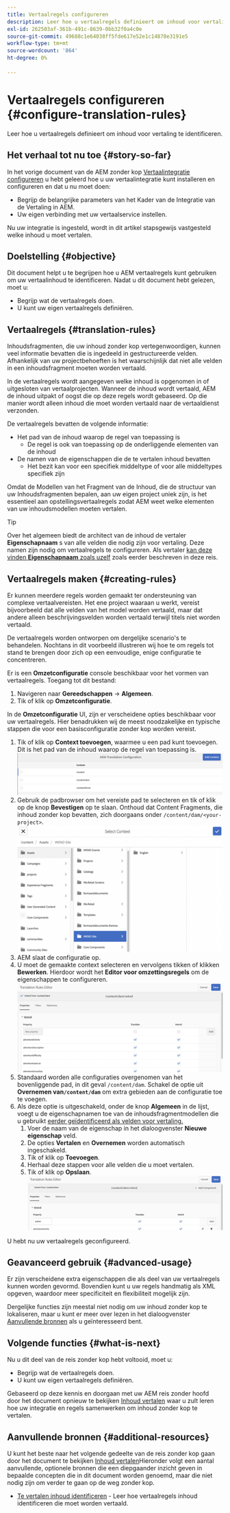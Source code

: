 ```yaml
---
title: Vertaalregels configureren
description: Leer hoe u vertaalregels definieert om inhoud voor vertaling te identificeren.
exl-id: 262503af-361b-491c-8639-0bb32f0a4c0e
source-git-commit: 49688c1e64038ff5fde617e52e1c14878e3191e5
workflow-type: tm+mt
source-wordcount: '864'
ht-degree: 0%

---
```


# Vertaalregels configureren {#configure-translation-rules}

Leer hoe u vertaalregels definieert om inhoud voor vertaling te identificeren.

## Het verhaal tot nu toe {#story-so-far}

In het vorige document van de AEM zonder kop [Vertaalintegratie configureren](configure-connector.md) u hebt geleerd hoe u uw vertaalintegratie kunt installeren en configureren en dat u nu moet doen:

* Begrijp de belangrijke parameters van het Kader van de Integratie van de Vertaling in AEM.
* Uw eigen verbinding met uw vertaalservice instellen.

Nu uw integratie is ingesteld, wordt in dit artikel stapsgewijs vastgesteld welke inhoud u moet vertalen.

## Doelstelling {#objective}

Dit document helpt u te begrijpen hoe u AEM vertaalregels kunt gebruiken om uw vertaalinhoud te identificeren. Nadat u dit document hebt gelezen, moet u:

* Begrijp wat de vertaalregels doen.
* U kunt uw eigen vertaalregels definiëren.

## Vertaalregels {#translation-rules}

Inhoudsfragmenten, die uw inhoud zonder kop vertegenwoordigen, kunnen veel informatie bevatten die is ingedeeld in gestructureerde velden. Afhankelijk van uw projectbehoeften is het waarschijnlijk dat niet alle velden in een inhoudsfragment moeten worden vertaald.

In de vertaalregels wordt aangegeven welke inhoud is opgenomen in of uitgesloten van vertaalprojecten. Wanneer de inhoud wordt vertaald, AEM de inhoud uitpakt of oogst die op deze regels wordt gebaseerd. Op die manier wordt alleen inhoud die moet worden vertaald naar de vertaaldienst verzonden.

De vertaalregels bevatten de volgende informatie:

* Het pad van de inhoud waarop de regel van toepassing is
   * De regel is ook van toepassing op de onderliggende elementen van de inhoud
* De namen van de eigenschappen die de te vertalen inhoud bevatten
   * Het bezit kan voor een specifiek middeltype of voor alle middeltypes specifiek zijn

Omdat de Modellen van het Fragment van de Inhoud, die de structuur van uw Inhoudsfragmenten bepalen, aan uw eigen project uniek zijn, is het essentieel aan opstellingsvertaalregels zodat AEM weet welke elementen van uw inhoudsmodellen moeten vertalen.

>[!TIP]
>
>Over het algemeen biedt de architect van de inhoud de vertaler **Eigenschapnaam** s van alle velden die nodig zijn voor vertaling. Deze namen zijn nodig om vertaalregels te configureren. Als vertaler [kan deze vinden **Eigenschapnaam** zoals uzelf](getting-started.md#content-models) zoals eerder beschreven in deze reis.

## Vertaalregels maken {#creating-rules}

Er kunnen meerdere regels worden gemaakt ter ondersteuning van complexe vertaalvereisten. Het ene project waaraan u werkt, vereist bijvoorbeeld dat alle velden van het model worden vertaald, maar dat andere alleen beschrijvingsvelden worden vertaald terwijl titels niet worden vertaald.

De vertaalregels worden ontworpen om dergelijke scenario&#39;s te behandelen. Nochtans in dit voorbeeld illustreren wij hoe te om regels tot stand te brengen door zich op een eenvoudige, enige configuratie te concentreren.

Er is een **Omzetconfiguratie** console beschikbaar voor het vormen van vertaalregels. Toegang tot dit bestand:

1. Navigeren naar **Gereedschappen** -> **Algemeen**.
1. Tik of klik op **Omzetconfiguratie**.

In de **Omzetconfiguratie** UI, zijn er verscheidene opties beschikbaar voor uw vertaalregels. Hier benadrukken wij de meest noodzakelijke en typische stappen die voor een basisconfiguratie zonder kop worden vereist.

1. Tik of klik op **Context toevoegen**, waarmee u een pad kunt toevoegen. Dit is het pad van de inhoud waarop de regel van toepassing is.
   ![Context toevoegen](assets/add-translation-context.png)
1. Gebruik de padbrowser om het vereiste pad te selecteren en tik of klik op de knop **Bevestigen** op te slaan. Onthoud dat Content Fragments, die inhoud zonder kop bevatten, zich doorgaans onder `/content/dam/<your-project>`.
   ![Het pad selecteren](assets/select-context.png)
1. AEM slaat de configuratie op.
1. U moet de gemaakte context selecteren en vervolgens tikken of klikken **Bewerken**. Hierdoor wordt het **Editor voor omzettingsregels** om de eigenschappen te configureren.
   ![Editor voor vertaalregels](assets/translation-rules-editor.png)
1. Standaard worden alle configuraties overgenomen van het bovenliggende pad, in dit geval `/content/dam`. Schakel de optie uit **Overnemen van`/content/dam`** om extra gebieden aan de configuratie toe te voegen.
1. Als deze optie is uitgeschakeld, onder de knop **Algemeen** in de lijst, voegt u de eigenschapnamen toe van de inhoudsfragmentmodellen die u gebruikt [eerder geïdentificeerd als velden voor vertaling.](getting-started.md#content-models)
   1. Voer de naam van de eigenschap in het dialoogvenster **Nieuwe eigenschap** veld.
   1. De opties **Vertalen** en **Overnemen** worden automatisch ingeschakeld.
   1. Tik of klik op **Toevoegen**.
   1. Herhaal deze stappen voor alle velden die u moet vertalen.
   1. Tik of klik op **Opslaan**.
      ![Eigenschap toevoegen](assets/add-property.png)

U hebt nu uw vertaalregels geconfigureerd.

## Geavanceerd gebruik {#advanced-usage}

Er zijn verscheidene extra eigenschappen die als deel van uw vertaalregels kunnen worden gevormd. Bovendien kunt u uw regels handmatig als XML opgeven, waardoor meer specificiteit en flexibiliteit mogelijk zijn.

Dergelijke functies zijn meestal niet nodig om uw inhoud zonder kop te lokaliseren, maar u kunt er meer over lezen in het dialoogvenster [Aanvullende bronnen](#additional-resources) als u geïnteresseerd bent.

## Volgende functies {#what-is-next}

Nu u dit deel van de reis zonder kop hebt voltooid, moet u:

* Begrijp wat de vertaalregels doen.
* U kunt uw eigen vertaalregels definiëren.

Gebaseerd op deze kennis en doorgaan met uw AEM reis zonder hoofd door het document opnieuw te bekijken [Inhoud vertalen](translate-content.md) waar u zult leren hoe uw integratie en regels samenwerken om inhoud zonder kop te vertalen.

## Aanvullende bronnen {#additional-resources}

U kunt het beste naar het volgende gedeelte van de reis zonder kop gaan door het document te bekijken [Inhoud vertalen](translate-content.md)Hieronder volgt een aantal aanvullende, optionele bronnen die een diepgaander inzicht geven in bepaalde concepten die in dit document worden genoemd, maar die niet nodig zijn om verder te gaan op de weg zonder kop.

* [Te vertalen inhoud identificeren](/help/sites-administering/tc-rules.md) - Leer hoe vertaalregels inhoud identificeren die moet worden vertaald.
